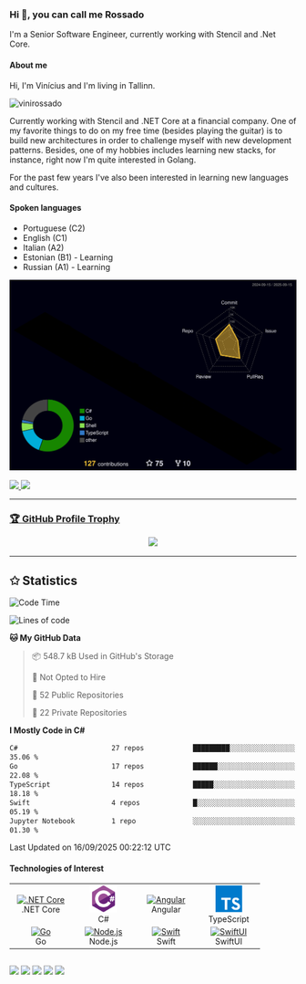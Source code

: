### Hi 👋, you can call me Rossado
I'm a Senior Software Engineer, currently working with Stencil and .Net Core.

#### About me
Hi, I'm Vinícius and I'm living in Tallinn.

<p align="left"> <img src="https://komarev.com/ghpvc/?username=vinirossado&label=Profile%20views&color=0e75b6&style=flat" alt="vinirossado" /> </p>

Currently working with Stencil and .NET Core at a financial company. One of my favorite things to do on my free time (besides playing the guitar) is to build new architectures in order to challenge myself with new development patterns. Besides, one of my hobbies includes learning new stacks, for instance, right now I'm quite interested in Golang.

For the past few years I've also been interested in learning new languages and cultures.

#### Spoken languages
- Portuguese (C2)
- English (C1)
- Italian (A2)
- Estonian (B1) - Learning
- Russian (A1) - Learning
  
![Status](./profile-3d-contrib/profile-night-rainbow.svg)

 <div>
  <a href="https://github.com/Vinirossado">
  <img height="180em" src="https://github-readme-stats.vercel.app/api?username=vinirossado&show_icons=true&theme=dracula&include_all_commits=true&count_private=true"/>
  <img height="180em" src="https://github-readme-stats.vercel.app/api/top-langs/?username=vinirossado&layout=compact&langs_count=7&theme=dracula"/>
</div>

--- 

### 🏆 GitHub Profile Trophy

<p align="center">
  <a
    href="https://github.com/ryo-ma/github-profile-trophy"
    title="repositório de troféus"
  >
    <img
      width="1000"
      src="https://github-profile-trophy.vercel.app/?username=vinirossado&column=7&theme=darkhub&no-frame=true&no-bg=true"
    />
  </a>
</p>

---

## ✩ Statistics
<!--START_SECTION:waka-->
![Code Time](http://img.shields.io/badge/Code%20Time-2%2C821%20hrs%2050%20mins-blue)

![Lines of code](https://img.shields.io/badge/From%20Hello%20World%20I%27ve%20Written-1.1%20million%20lines%20of%20code-blue)

**🐱 My GitHub Data** 

> 📦 548.7 kB Used in GitHub's Storage 
 > 
> 🚫 Not Opted to Hire
 > 
> 📜 52 Public Repositories 
 > 
> 🔑 22 Private Repositories 
 > 
**I Mostly Code in C#** 

```text
C#                       27 repos            █████████░░░░░░░░░░░░░░░░   35.06 % 
Go                       17 repos            ██████░░░░░░░░░░░░░░░░░░░   22.08 % 
TypeScript               14 repos            █████░░░░░░░░░░░░░░░░░░░░   18.18 % 
Swift                    4 repos             █░░░░░░░░░░░░░░░░░░░░░░░░   05.19 % 
Jupyter Notebook         1 repo              ░░░░░░░░░░░░░░░░░░░░░░░░░   01.30 % 
```




 Last Updated on 16/09/2025 00:22:12 UTC
<!--END_SECTION:waka-->

#### Technologies of Interest
<div align="center">
  <table>
    <tr>
      <td align="center" width="96">
        <a href="https://github.com/vinirossado?tab=repositories&q=&type=&language=c%23">
          <img src="https://cdn.jsdelivr.net/gh/devicons/devicon/icons/dotnetcore/dotnetcore-original.svg" width="48" height="48" alt=".NET Core" />
        </a>
        <br>.NET Core
      </td>
      <td align="center" width="96">
        <a href="https://github.com/vinirossado?tab=repositories&q=&type=&language=c%23">
          <img src="https://raw.githubusercontent.com/devicons/devicon/master/icons/csharp/csharp-original.svg" width="48" height="48" alt="C#" />
        </a>
        <br>C#
      </td>
      <td align="center" width="96">
        <a href="https://github.com/vinirossado?tab=repositories&q=&type=&language=typescript">
          <img src="https://user-images.githubusercontent.com/25344723/113509430-e438eb80-952b-11eb-9826-6c86e83473d8.png" width="48" height="48" alt="Angular" />
        </a>
        <br>Angular
      </td>
      <td align="center" width="96">
        <a href="https://github.com/vinirossado?tab=repositories&q=&type=&language=typescript">
          <img src="https://raw.githubusercontent.com/devicons/devicon/master/icons/typescript/typescript-plain.svg" width="48" height="48" alt="TypeScript" />
        </a>
        <br>TypeScript
      </td>
    </tr>
    <tr>
      <td align="center" width="96">
        <a href="https://github.com/vinirossado?tab=repositories&q=&type=&language=go">
          <img src="https://cdn.jsdelivr.net/gh/devicons/devicon/icons/go/go-original.svg" width="48" height="48" alt="Go" />
        </a>
        <br>Go
      </td>
      <td align="center" width="96">
        <a href="https://github.com/vinirossado?tab=repositories&q=&type=&language=javascript">
          <img src="https://user-images.githubusercontent.com/25344723/113509706-7f7e9080-952d-11eb-8b35-6a5bfd4cb0e2.png" width="48" height="48" alt="Node.js" />
        </a>
        <br>Node.js
      </td>
      <td align="center" width="96">
        <a href="https://github.com/vinirossado?tab=repositories&q=&type=&language=swift">
          <img src="https://cdn.jsdelivr.net/gh/devicons/devicon/icons/swift/swift-original.svg" width="48" height="48" alt="Swift" />
        </a>
        <br>Swift
      </td>
      <td align="center" width="96">
        <a href="https://github.com/vinirossado?tab=repositories&q=&type=&language=swift">
          <img src="https://developer.apple.com/assets/elements/icons/swiftui/swiftui-96x96_2x.png" width="48" height="48" alt="SwiftUI" />
        </a>
        <br>SwiftUI
      </td>
    </tr>
  </table>
</div>
  
  ##
 
<div> 
  <a href="https://instagram.com/vinirossado" target="_blank"><img src="https://img.shields.io/badge/-Instagram-%23E4405F?style=for-the-badge&logo=instagram&logoColor=white" target="_blank"></a>
 	<a href="https://www.twitch.tv/vrossado2" target="_blank"><img src="https://img.shields.io/badge/Twitch-9146FF?style=for-the-badge&logo=twitch&logoColor=white" target="_blank"></a>
  <a href = "mailto:vinirossado@gmail.com"><img src="https://img.shields.io/badge/-Gmail-%23333?style=for-the-badge&logo=gmail&logoColor=white" target="_blank"></a>
  <a href="https://www.linkedin.com/in/viniciusrossado/" target="_blank"><img src="https://img.shields.io/badge/-LinkedIn-%230077B5?style=for-the-badge&logo=linkedin&logoColor=white" target="_blank"></a> 
  <a href="https://vinirossado.github.io/" target="_blank"><img src="https://img.shields.io/badge/-Github-%230077B5?style=for-the-badge&logo=github&logoColor=white" target="_blank"></a> 
  
</div>

[angular_link]: https://github.com/vinirossado?tab=repositories&q=&type=&language=typescript
[golang_link]: https://github.com/vinirossado?tab=repositories&q=&type=&language=go
[nodejs_link]: https://github.com/vinirossado?tab=repositories&q=&type=&language=javascript
[csharp_link]: https://github.com/vinirossado?tab=repositories&q=&type=&language=c%23
[swift_link]: https://github.com/yourusername?tab=repositories&q=swift
[swiftui_link]: https://github.com/yourusername?tab=repositories&q=swiftui

